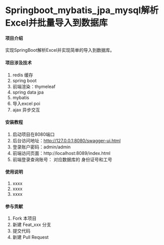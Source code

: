 # Springboot_mybatis_jpa_mysql解析Excel并批量导入到数据库

#### 项目介绍
实现SpringBoot解析Excel并实现简单的导入到数据库。

#### 项目涉及技术
1. redis 缓存
2. spring boot
3. 前端渲染：thymeleaf
4. spring data jpa
5. mybatis
6. 导入excel poi
7. ajax 异步交互

#### 安装教程

1. 启动项目在8080端口 
2. 后台访问地址：http://127.0.0.1:8080/swagger-ui.html
3. 登录账户密码：admin/admin
4. 前端访问页面：http://localhost:8089/index.html 
5. 前端登录查询账号： 对应数据库的 身份证号和工号

#### 使用说明

1. xxxx
2. xxxx
3. xxxx

#### 参与贡献

1. Fork 本项目
2. 新建 Feat_xxx 分支
3. 提交代码
4. 新建 Pull Request
